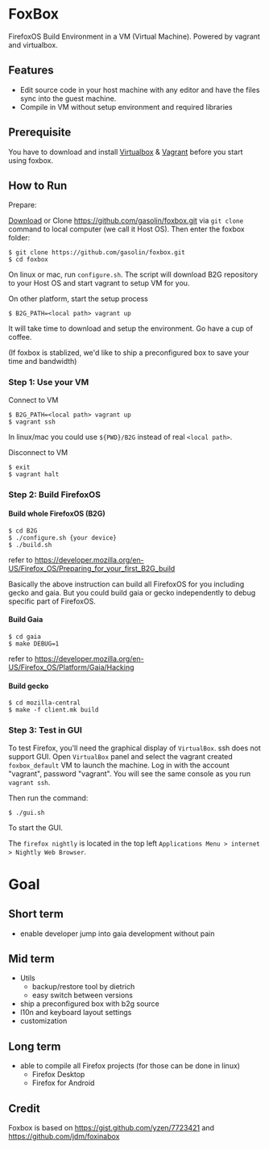 FoxBox
=========

FirefoxOS Build Environment in a VM (Virtual Machine).
Powered by vagrant and virtualbox.

## Features

- Edit source code in your host machine with any editor and have the files sync into the guest machine.
- Compile in VM without setup environment and required libraries

## Prerequisite

You have to download and install [Virtualbox](https://www.virtualbox.org/wiki/Downloads) & [Vagrant](http://www.vagrantup.com/downloads) before you start using foxbox.

## How to Run

Prepare:

[Download](https://github.com/gasolin/foxbox/archive/master.zip) or Clone https://github.com/gasolin/foxbox.git via `git clone` command to local computer (we call it Host OS). Then enter the foxbox folder:

    $ git clone https://github.com/gasolin/foxbox.git
    $ cd foxbox

On linux or mac, run `configure.sh`. The script will download B2G repository to your Host OS and start vagrant to setup VM for you.

On other platform, start the setup process

    $ B2G_PATH=<local path> vagrant up

It will take time to download and setup the environment. Go have a cup of coffee.

(If foxbox is stablized, we'd like to ship a preconfigured box to save your time and bandwidth)

### Step 1: Use your VM

Connect to VM

    $ B2G_PATH=<local path> vagrant up
    $ vagrant ssh

In linux/mac you could use `${PWD}/B2G` instead of real `<local path>`.

Disconnect to VM

    $ exit
    $ vagrant halt


### Step 2: Build FirefoxOS

#### Build whole FirefoxOS (B2G)

    $ cd B2G
    $ ./configure.sh {your device}
    $ ./build.sh

refer to https://developer.mozilla.org/en-US/Firefox_OS/Preparing_for_your_first_B2G_build

Basically the above instruction can build all FirefoxOS for you including gecko and gaia. But you could build gaia or gecko independently to debug specific part of FirefoxOS.

#### Build Gaia

    $ cd gaia
    $ make DEBUG=1

refer to https://developer.mozilla.org/en-US/Firefox_OS/Platform/Gaia/Hacking

#### Build gecko

    $ cd mozilla-central
    $ make -f client.mk build


### Step 3: Test in GUI

To test Firefox, you'll need the graphical display of `VirtualBox`. ssh does not support GUI.
Open `VirtualBox` panel and select the vagrant created `foxbox_default` VM to launch the machine.
Log in with the account "vagrant", password "vagrant".
You will see the same console as you run `vagrant ssh`.

Then run the command:

    $ ./gui.sh

To start the GUI.

The `firefox nightly` is located in the top left `Applications Menu > internet > Nightly Web Browser`.

# Goal

## Short term

- enable developer jump into gaia development without pain

## Mid term

- Utils
  - backup/restore tool by dietrich
  - easy switch between versions
- ship a preconfigured box with b2g source
- l10n and keyboard layout settings
- customization

## Long term

- able to compile all Firefox projects (for those can be done in linux)
  - Firefox Desktop
  - Firefox for Android

## Credit

Foxbox is based on https://gist.github.com/yzen/7723421 and https://github.com/jdm/foxinabox
